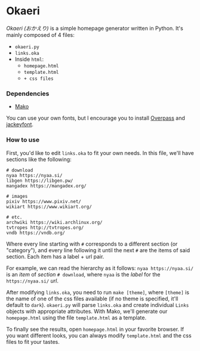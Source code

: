 # Okaeri

*Okaeri (おかえり)* is a simple homepage generator written in Python. It's mainly composed of 4 files:

* `okaeri.py`
* `links.oka`
* Inside `html`:
    - `homepage.html`
    - `template.html`
    - `+ css files`
    
### Dependencies
* [Mako](http://www.makotemplates.org/)

You can use your own fonts, but I encourage you to install
[Overpass](http://overpassfont.org/) and
[jackeyfont](http://nonty.net/font/jackey_font/knsw_jackey_font.zip).

### How to use
First, you'd like to edit `links.oka` to fit your own needs. In this file, we'll have sections
like the following:
```
# download
nyaa https://nyaa.si/
libgen https://libgen.pw/
mangadex https://mangadex.org/

# images
pixiv https://www.pixiv.net/
wikiart https://www.wikiart.org/

# etc.
archwiki https://wiki.archlinux.org/
tvtropes http://tvtropes.org/
vndb https://vndb.org/
```
Where every line starting with `#` corresponds to a different section (or
"category"), and every line following it until the next `#` are the items of said section. Each item has a label + url pair. 

For example, we can read the hierarchy as it follows: `nyaa https://nyaa.si/` is an *item* of *section* `# download`, where `nyaa` is the *label* for the `https://nyaa.si/` *url*.

After modifying `links.oka`, you need to run `make [theme]`, where `[theme]` is the name of one of the css files available (if no theme is specified, it'll default to `dark`). `okaeri.py` will parse `links.oka` and create individual `Links` objects with appropriate attributes. With Mako, we'll generate our `homepage.html` using the file `template.html` as a template.

To finally see the results, open `homepage.html` in your favorite browser. If
you want different looks, you can always modify `template.html` and the css files to fit your tastes.
